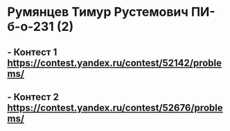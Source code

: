 # Румянцев Тимур Рустемович ПИ-б-о-231 (2)

## - Контест 1 https://contest.yandex.ru/contest/52142/problems/

## - Контест 2 https://contest.yandex.ru/contest/52676/problems/


